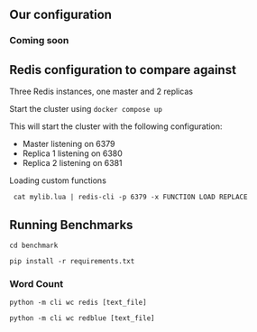 ## Our configuration
### Coming soon

## Redis configuration to compare against

Three Redis instances, one master and 2 replicas

Start the cluster using `docker compose up`

This will start the cluster with the following configuration:

- Master listening on 6379
- Replica 1 listening on 6380
- Replica 2 listening on 6381

Loading custom functions

`` cat mylib.lua | redis-cli -p 6379 -x FUNCTION LOAD REPLACE``

## Running Benchmarks
``cd benchmark``

``pip install -r requirements.txt``

### Word Count 
``python -m cli wc redis [text_file]``

``python -m cli wc redblue [text_file]``

